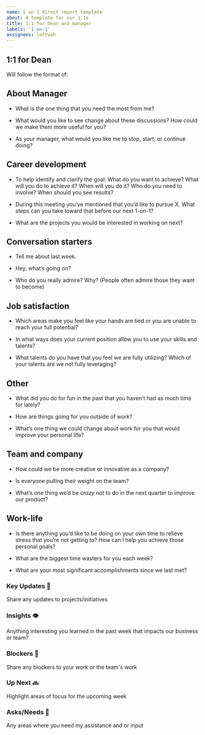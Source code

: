```yaml
---
name: 1 on 1 direct report template
about: A template for our 1:1s
title: 1:1 for Dean and manager
labels: '1-on-1'
assignees: loftwah
---
```


## 1:1 for Dean

Will follow the format of:

<!-- start of questions -->
## About Manager

- What is the one thing that you need the most from me?

- What would you like to see change about these discussions? How could we make them more useful for you?

- As your manager, what would you like me to stop, start, or continue doing?

## Career development

- To help identify and clarify the goal: What do you want to achieve? What will you do to achieve it? When will you do it? Who do you need to involve? When should you see results?

- During this meeting you’ve mentioned that you’d like to pursue X. What steps can you take toward that before our next 1-on-1?

- What are the projects you would be interested in working on next?

## Conversation starters

- Tell me about last week.

- Hey, what’s going on?

- Who do you really admire? Why? (People often admire those they want to become)

## Job satisfaction

- Which areas make you feel like your hands are tied or you are unable to reach your full potential?

- In what ways does your current position allow you to use your skills and talents?

- What talents do you have that you feel we are fully utilizing?  Which of your talents are we not fully leveraging?

## Other

- What did you do for fun in the past that you haven’t had as much time for lately?

- How are things going for you outside of work?

- What’s one thing we could change about work for you that would improve your personal life?

## Team and company

- How could we be more creative or innovative as a company?

- Is everyone pulling their weight on the team?

- What’s one thing we’d be *crazy* not to do in the next quarter to improve our product?

## Work-life

- Is there anything you’d like to be doing on your own time to relieve stress that you’re not getting to? How can I help you achieve those personal goals?

- What are the biggest time wasters for you each week?

- What are your most significant accomplishments since we last met?

<!-- end of questions -->
### Key Updates 🔑

Share any updates to projects/initiatives

### Insights 👁

Anything interesting you learned in the past week that impacts our business or team?

### Blockers 🛑

Share any blockers to your work or the team's work

### Up Next 🔜

Highlight areas of focus for the upcoming week

### Asks/Needs 💬

Any areas where you need my assistance and or input
